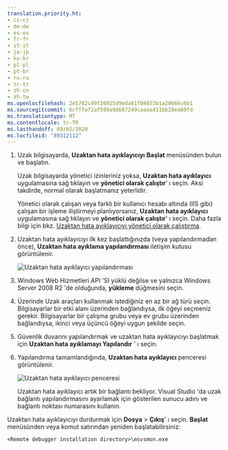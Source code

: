 ```yaml
---
translation.priority.ht:
- cs-cz
- de-de
- es-es
- fr-fr
- it-it
- ja-jp
- ko-kr
- pl-pl
- pt-br
- ru-ru
- tr-tr
- zh-cn
- zh-tw
ms.openlocfilehash: 2e5782c49f26925d9eda81f04653b1a20666c6b1
ms.sourcegitcommit: 6cfffa72af599a9d667249caaaa411bb28ea69fd
ms.translationtype: MT
ms.contentlocale: tr-TR
ms.lasthandoff: 09/02/2020
ms.locfileid: "89312112"
---
```

1. Uzak bilgisayarda, **Uzaktan hata ayıklayıcıyı** **Başlat** menüsünden bulun ve başlatın. 
   
   Uzak bilgisayarda yönetici izinleriniz yoksa, **Uzaktan hata ayıklayıcı** uygulamasına sağ tıklayın ve **yönetici olarak çalıştır**' ı seçin. Aksi takdirde, normal olarak başlatmanız yeterlidir.

   Yönetici olarak çalışan veya farklı bir kullanıcı hesabı altında (IIS gibi) çalışan bir işleme iliştirmeyi planlıyorsanız, **Uzaktan hata ayıklayıcı** uygulamasına sağ tıklayın ve **yönetici olarak çalıştır**' ı seçin. Daha fazla bilgi için bkz. [Uzaktan hata ayıklayıcıyı yönetici olarak çalıştırma](../remote-debugging-errors-and-troubleshooting.md#run-the-remote-debugger-as-an-administrator).
   
1. Uzaktan hata ayıklayıcıyı ilk kez başlattığınızda (veya yapılandırmadan önce), **Uzaktan hata ayıklama yapılandırması** iletişim kutusu görüntülenir.  
  
    ![Uzaktan hata ayıklayıcı yapılandırması](../media/remotedebuggerconfwizardpage.png "Uzaktan hata ayıklayıcı yapılandırması")  
  
1. Windows Web Hizmetleri API 'SI yüklü değilse ve yalnızca Windows Server 2008 R2 'de olduğunda, **yükleme** düğmesini seçin.  
  
1. Üzerinde Uzak araçları kullanmak istediğiniz en az bir ağ türü seçin. Bilgisayarlar bir etki alanı üzerinden bağlandıysa, ilk öğeyi seçmeniz gerekir. Bilgisayarlar bir çalışma grubu veya ev grubu üzerinden bağlandıysa, ikinci veya üçüncü öğeyi uygun şekilde seçin.  
  
1. Güvenlik duvarını yapılandırmak ve uzaktan hata ayıklayıcıyı başlatmak için **Uzaktan hata ayıklamayı Yapılandır** ' ı seçin.  
  
1. Yapılandırma tamamlandığında, **Uzaktan hata ayıklayıcı** penceresi görüntülenir.
  
    ![Uzaktan hata ayıklayıcı penceresi](../media/remotedebuggerwindow.png "Uzaktan hata ayıklayıcı penceresi")
  
    Uzaktan hata ayıklayıcı artık bir bağlantı bekliyor. Visual Studio 'da uzak bağlantı yapılandırmasını ayarlamak için gösterilen sunucu adını ve bağlantı noktası numarasını kullanın.  
  
Uzaktan hata ayıklayıcıyı durdurmak için **Dosya**  >  **Çıkış**' ı seçin. **Başlat** menüsünden veya komut satırından yeniden başlatabilirsiniz:  
  
```cmd
<Remote debugger installation directory>\msvsmon.exe
```
